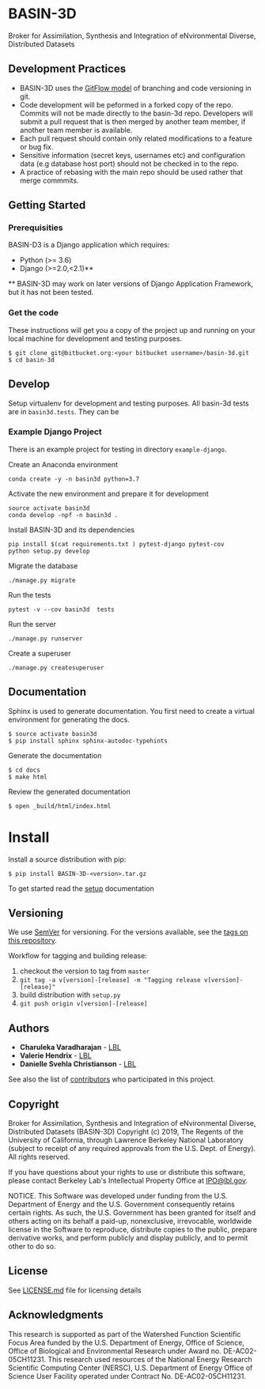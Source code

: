 # BASIN-3D
Broker for Assimilation, Synthesis and Integration of eNvironmental Diverse, Distributed Datasets



## Development Practices

* BASIN-3D uses the [GitFlow model](https://datasift.github.io/gitflow/IntroducingGitFlow.html) 
  of branching and code versioning in git. 
* Code development will be peformed in a forked copy of the repo. Commits will not be made directly to the basin-3d repo.  Developers will submit a pull request that is then merged by another team member, if another team member is available.
* Each pull request should contain only related modifications to a feature or bug fix.  
* Sensitive information (secret keys, usernames etc) and configuration data (e.g database host port) should not be checked in to the repo.
* A practice of rebasing with the main repo should be used rather that merge commmits.  

## Getting Started

### Prerequisities
BASIN-D3 is a Django application which requires:

* Python (>= 3.6)
* Django (>=2.0,<2.1)**

** BASIN-3D may work on later versions of Django Application Framework, but it has not been tested.

### Get the code

These instructions will get you a copy of the project up and running on your local machine for 
development and testing purposes. 

    $ git clone git@bitbucket.org:<your bitbucket username>/basin-3d.git
    $ cd basin-3d
    

## Develop
Setup virtualenv for development and testing purposes. All basin-3d tests
are in `basin3d.tests`. They can be

### Example Django Project
There is an example project for testing in directory `example-django`. 
   
Create an Anaconda environment

    conda create -y -n basin3d python=3.7
	
Activate the new environment and prepare it for development

	source activate basin3d
	conda develop -npf -n basin3d .

Install  BASIN-3D and its dependencies

	pip install $(cat requirements.txt ) pytest-django pytest-cov
	python setup.py develop 
	
	
Migrate the database

	./manage.py migrate
	
Run the tests

    pytest -v --cov basin3d  tests 


Run  the server

    ./manage.py runserver

    
Create a superuser

    ./manage.py createsuperuser
    

## Documentation
Sphinx is used to generate documentation. You first need
to create a virtual environment for generating the docs.

    $ source activate basin3d
    $ pip install sphinx sphinx-autodoc-typehints
    
Generate the documentation
   
    $ cd docs
    $ make html

Review the generated documentation

    $ open _build/html/index.html

# Install
 
Install a source distribution with pip:

    $ pip install BASIN-3D-<version>.tar.gz
    
To get started read the [setup](./docs/setup.rst) documentation

## Versioning

We use [SemVer](http://semver.org/) for versioning. For the versions available, 
see the [tags on this repository](https://github.com/Watershed-Function-SFA/wfsfa-broker/tags). 

Workflow for tagging and building release:

1. checkout the version to tag from `master`
1. `git tag -a v[version]-[release] -m "Tagging release v[version]-[release]"`
1. build distribution with `setup.py`
1. `git push origin v[version]-[release]`

## Authors

* **Charuleka Varadharajan** - [LBL](http://eesa.lbl.gov/profiles/charuleka-varadharajan/)
* **Valerie Hendrix**  - [LBL](https://dst.lbl.gov/people.php?p=ValHendrix)
* **Danielle Svehla Christianson** - [LBL](https://crd.lbl.gov/departments/data-science-and-technology/uss/staff/danielle-christianson/)


See also the list of [contributors](contributors.txt) who 
participated in this project.

## Copyright

Broker for Assimilation, Synthesis and Integration of eNvironmental Diverse, Distributed Datasets (BASIN-3D) Copyright (c) 2019, The
Regents of the University of California, through Lawrence Berkeley National
Laboratory (subject to receipt of any required approvals from the U.S.
Dept. of Energy).  All rights reserved.

If you have questions about your rights to use or distribute this software,
please contact Berkeley Lab's Intellectual Property Office at
IPO@lbl.gov.

NOTICE.  This Software was developed under funding from the U.S. Department
of Energy and the U.S. Government consequently retains certain rights.  As
such, the U.S. Government has been granted for itself and others acting on
its behalf a paid-up, nonexclusive, irrevocable, worldwide license in the
Software to reproduce, distribute copies to the public, prepare derivative
works, and perform publicly and display publicly, and to permit other to do
so.

## License

See [LICENSE.md](LICENSE.md) file for licensing details

## Acknowledgments

This research is supported as part of the Watershed Function Scientific Focus Area funded by the U.S. Department of Energy, Office of Science, Office of Biological and Environmental Research under Award no. DE-AC02-05CH11231. This research used resources of the National Energy Research Scientific Computing Center (NERSC), U.S. Department of Energy Office of Science User Facility operated under Contract No. DE-AC02-05CH11231. 
